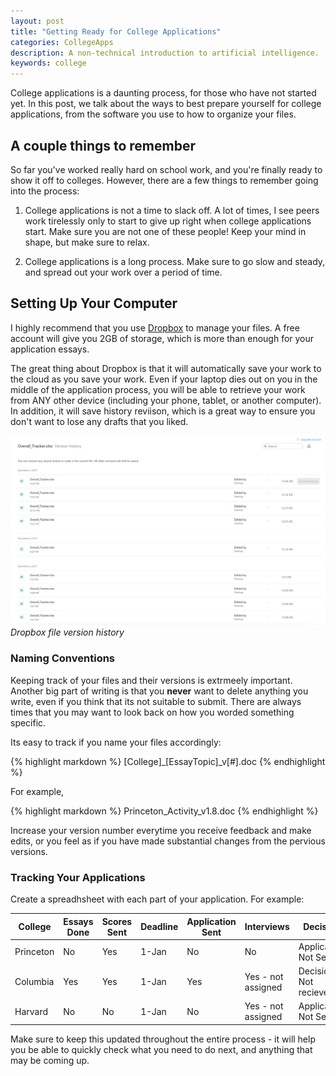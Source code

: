 ```yaml
---
layout: post
title: "Getting Ready for College Applications"
categories: CollegeApps
description: A non-technical introduction to artificial intelligence.
keywords: college
---
```


College applications is a daunting process, for those who have not started yet. In this post, we talk about the ways to best prepare yourself for college applications, from the software you use to how to organize your files.

## A couple things to remember

So far you've worked really hard on school work, and you're finally ready to show it off to colleges. However, there are a few things to remember going into the process:

1. College applications is not a time to slack off. A lot of times, I see peers work tirelessly only to start to give up right when college applications start. Make sure you are not one of these people! Keep your mind in shape, but make sure to relax.

2. College applications is a long process. Make sure to go slow and steady, and spread out your work over a period of time.

## Setting Up Your Computer

I highly recommend that you use <a href="https://dropbox.com">Dropbox</a> to manage your files. A free account will give you 2GB of storage, which is more than enough for your application essays.

The great thing about Dropbox is that it will automatically save your work to the cloud as you save your work. Even if your laptop dies out on you in the middle of the application process, you will be able to retrieve your work from ANY other device (including your phone, tablet, or another computer). In addition, it will save history reviison, which is a great way to ensure you don't want to lose any drafts that you liked.

![Dropbox file version history](/images/posts/college/vhdbx.jpg)
_Dropbox file version history_

### Naming Conventions

Keeping track of your files and their versions is extrmeely important. Another big part of writing is that you **never** want to delete anything you write, even if you think that its not suitable to submit. There are always times that you may want to look back on how you worded something specific.

Its easy to track if you name your files accordingly:

{% highlight markdown %}
[College]_[EssayTopic]_v[#].doc
{% endhighlight %}

For example,

{% highlight markdown %}
Princeton_Activity_v1.8.doc
{% endhighlight %}

Increase your version number everytime you receive feedback and make edits, or you feel as if you have made substantial changes from the pervious versions.

### Tracking Your Applications

Create a spreadhsheet with each part of your application. For example:

| College  | Essays Done  | Scores Sent | Deadline | Application Sent | Interviews | Decision | Portal URL |
|----------|--------------|-------------|-------------|-------------|-------------|-------------|-------------|
| Princeton | No | Yes | 1-Jan | No | No | Application Not Sent | princeton.edu |
| Columbia | Yes | Yes | 1-Jan | Yes | Yes - not assigned | Decision Not recieved | columbia.edu |
| Harvard | No | No | 1-Jan | No | Yes - not assigned | Application Not Sent | harvard.edu |

Make sure to keep this updated throughout the entire process - it will help you be able to quickly check what you need to do next,
and anything that may be coming up.